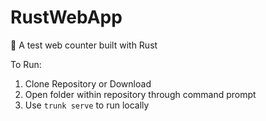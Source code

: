 # RustWebApp
🦀 A test web counter built with Rust

To Run: 
1. Clone Repository or Download
2. Open folder within repository through command prompt
3. Use `trunk serve` to run locally

